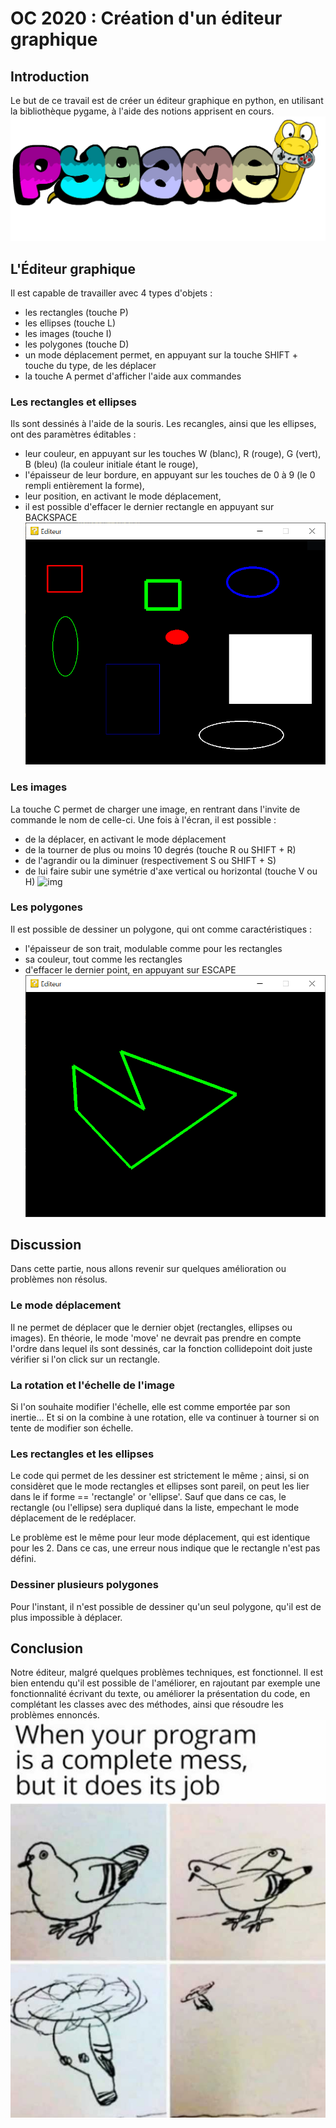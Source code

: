 # OC 2020 : Création d'un éditeur graphique

## Introduction
Le but de ce travail est de créer un éditeur graphique en python, en utilisant la bibliothèque pygame, à l'aide des notions apprisent en cours.
![Pygame Logo](images/Pygame_(2019)_Logo.png)

## L'Éditeur graphique
Il est capable de travailler avec 4 types d'objets :
- les rectangles (touche P)
- les ellipses (touche L)
- les images (touche I)
- les polygones (touche D)
- un mode déplacement permet, en appuyant sur la touche SHIFT + touche du type, de les déplacer
- la touche A permet d'afficher l'aide aux commandes

### Les rectangles et ellipses
Ils sont dessinés à l'aide de la souris.
Les recangles, ainsi que les ellipses, ont des paramètres éditables :
- leur couleur, en appuyant sur les touches W (blanc), R (rouge), G (vert), B (bleu) (la couleur initiale étant le rouge),
- l'épaisseur de leur bordure, en appuyant sur les touches de 0 à 9 (le 0 rempli entièrement la forme),
- leur position, en activant le mode déplacement,
- il est possible d'effacer le dernier rectangle en appuyant sur BACKSPACE
![rect and ell](images/Capture.PNG)

### Les images
La touche C permet de charger une image, en rentrant dans l'invite de commande le nom de celle-ci.
Une fois à l'écran, il est possible :
- de la déplacer, en activant le mode déplacement
- de la tourner de plus ou moins 10 degrés (touche R ou SHIFT + R)
- de l'agrandir ou la diminuer (respectivement S ou SHIFT + S)
- de lui faire subir une symétrie d'axe vertical ou horizontal (touche V ou H)
![img](Capture2.PNG)

### Les polygones
Il est possible de dessiner un polygone, qui ont comme caractéristiques :
- l'épaisseur de son trait, modulable comme pour les rectangles
- sa couleur, tout comme les rectangles
- d'effacer le dernier point, en appuyant sur ESCAPE
![polygon](images/Capture3.PNG)

## Discussion
Dans cette partie, nous allons revenir sur quelques amélioration ou problèmes non résolus.
### Le mode déplacement
Il ne permet de déplacer que le dernier objet (rectangles, ellipses ou images). En théorie, le mode 'move' ne devrait pas prendre en compte
l'ordre dans lequel ils sont dessinés, car la fonction collidepoint doit juste vérifier si l'on click sur un rectangle.

### La rotation et l'échelle de l'image
Si l'on souhaite modifier l'échelle, elle est comme emportée par son inertie... Et si on la combine à une rotation, elle va continuer à tourner 
si on tente de modifier son échelle.

### Les rectangles et les ellipses
Le code qui permet de les dessiner est strictement le même ; ainsi, si on considèret que le mode rectangles et ellipses sont pareil, 
on peut les lier dans le if forme == 'rectangle' or 'ellipse'. Sauf que dans ce cas, le rectangle (ou l'ellipse) sera dupliqué dans la liste,
empechant le mode déplacement de le redéplacer.

Le problème est le même pour leur mode déplacement, qui est identique pour les 2. Dans ce cas, une erreur nous indique que le rectangle n'est pas défini.

### Dessiner plusieurs polygones
Pour l'instant, il n'est possible de dessiner qu'un seul polygone, qu'il est de plus impossible à déplacer.

## Conclusion
Notre éditeur, malgré quelques problèmes techniques, est fonctionnel. Il est bien entendu qu'il est possible de l'améliorer, en rajoutant par exemple 
une fonctionnalité écrivant du texte, ou améliorer la présentation du code, en complétant les classes avec des méthodes, ainsi que résoudre les problèmes
ennoncés.
![gag](images/téléchargement.jpg)
